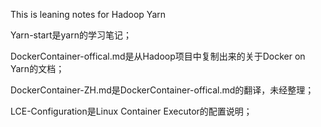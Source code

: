 This is leaning notes for Hadoop Yarn

Yarn-start是yarn的学习笔记；

DockerContainer-offical.md是从Hadoop项目中复制出来的关于Docker on Yarn的文档；

DockerContainer-ZH.md是DockerContainer-offical.md的翻译，未经整理；

LCE-Configuration是Linux Container Executor的配置说明；



